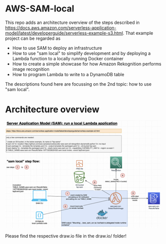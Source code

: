 # AWS-SAM-local

This repo adds an architecture overview of the steps described in https://docs.aws.amazon.com/serverless-application-model/latest/developerguide/serverless-example-s3.html. That example project can be regarded as

* How to use SAM to deploy an infrastructure
* How to use "sam local" to simplify development and by deploying a Lambda function to a locally running Docker container
* How to create a simple showcase for how Amazon Rekognition performs image recognition
* How to program Lambda to write to a DynamoDB table

The descriptions found here are focussing on the 2nd topic: how to use "sam local".

# Architecture overview

![Architecture Image](./img/SAM-local-example.png)

Please find the respective draw.io file in the draw.io/ folder!
